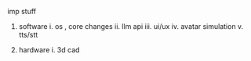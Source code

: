 imp stuff 

1. software
i. os , core changes 
ii. llm api 
iii. ui/ux
iv. avatar simulation 
v. tts/stt


2. hardware
i. 3d cad 
